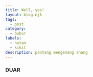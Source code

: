 ```yaml
---
title: Well, yes!
layout: blog.njk
tags:
  - post
category:
  - bubur
labels:
  - hutan
  - kikil
description: pantang mengenang anang
---
```

### DUAR